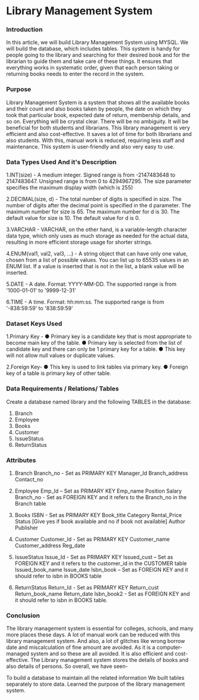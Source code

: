 # Library Management System

### Introduction
In this article, we will build Library Management System using MYSQL. We will build the database, which includes tables.
This system is handy for people going to the library and searching for their desired book and for the librarian to guide them and take care of these things. 
It ensures that everything works in systematic order, given that each person taking or returning books needs to enter the record in the system.

### Purpose
Library Management System is a system that shows all the available books and their count and also books taken by people, the date on which they took that particular book, expected date of return,
membership details, and so on. Everything will be crystal clear. There will be no ambiguity. It will be beneficial for both students and librarians.
This library management is very efficient and also cost-effective. It saves a lot of time for both librarians and also students. With this, manual work is reduced, requiring less staff and maintenance. This system is user-friendly and also very easy to use.

### Data Types Used And it's Description

1.INT(size) - A medium integer. Signed range is from -2147483648 to 2147483647. Unsigned range is
              from 0 to 4294967295. The size parameter specifies the maximum display width (which is 255)

2.DECIMAL(size, d) - The total number of digits is specified in size. The number of digits
     after the decimal point is specified in the d parameter. The maximum number for size is 65. The
     maximum number for d is 30. The default value for size is 10. The default value for d is 0.

3.VARCHAR - VARCHAR, on the other hand, is a
     variable-length character data type, which only uses as much storage as needed for the
     actual data, resulting in more efficient storage usage for shorter strings.

4.ENUM(val1, val2, val3, ...) - A string object that can have only one value, chosen from a
    list of possible values. You can list up to 65535 values in an ENUM list. If a value is
    inserted that is not in the list, a blank value will be inserted.

5.DATE - A date. Format: YYYY-MM-DD. The supported range is from '1000-01-01' to '9999-12-31'

6.TIME - A time. Format: hh:mm:ss. The supported range is from '-838:59:59' to '838:59:59'

### Dataset Keys Used

1.Primary Key -
● Primary key is a candidate key that is most appropriate to become main key of the table.
● Primary key is selected from the list of candidate key and there can only be 1 primary key
for a table.
● This key will not allow null values or duplicate values.

2.Foreign Key-
● This key is used to link tables via primary key.
● Foreign key of a table is primary key of other table.

### Data Requirements / Relations/ Tables
Create a database named library and the following TABLES in the database:
1. Branch
2. Employee
3. Books
4. Customer
5. IssueStatus
6. ReturnStatus

### Attributes 
1. Branch
Branch_no - Set as PRIMARY KEY 
Manager_Id 
Branch_address 
Contact_no

2. Employee 
Emp_Id – Set as PRIMARY KEY 
Emp_name 
Position 
Salary
Branch_no - Set as FOREIGN KEY and it refers to the Branch_no in the Branch table 

3. Books 
ISBN - Set as PRIMARY KEY 
Book_title 
Category 
Rental_Price 
Status [Give yes if book available and no if book not available] 
Author 
Publisher

4. Customer 
Customer_Id - Set as PRIMARY KEY 
Customer_name 
Customer_address 
Reg_date

5. IssueStatus 
Issue_Id - Set as PRIMARY KEY 
Issued_cust – Set as FOREIGN KEY and it refers to the customer_id in the CUSTOMER table  Issued_book_name
Issue_date
Isbn_book – Set as FOREIGN KEY and it should refer to isbn in BOOKS table

6. ReturnStatus 
Return_Id - Set as PRIMARY KEY 
Return_cust 
Return_book_name 
Return_date 
Isbn_book2 - Set as FOREIGN KEY and it should refer to isbn in BOOKS table.

### Conclusion
The library management system is essential for colleges, schools, and many more places these days. A lot of manual work can be reduced with this library management system. And also, a lot of glitches like wrong borrow date and miscalculation of fine amount are avoided. As it is a computer-managed system and so these are all avoided. It is also efficient and cost-effective. The Library management system stores the details of books and also details of persons. So overall, we have seen-

To build a database to maintain all the related information
We built tables separately to store data.
Learned the purpose of the library management system.
